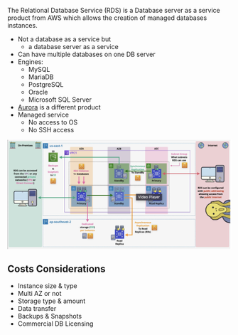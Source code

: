 The Relational Database Service (RDS) is a Database server as a service product from AWS which allows the creation of managed databases instances.

- Not a database as a service but
	- a database server as a service
- Can have multiple databases on one DB server
- Engines:
	- MySQL
	- MariaDB
	- PostgreSQL
	- Oracle
	- Microsoft SQL Server
- [Aurora](../Aurora/Aurora.md) is a different product
- Managed service
	- No access to OS
	- No SSH access

![Pasted image 20250329192325.png](_atts/Pasted%20image%2020250329192325.png)

## Costs Considerations
- Instance size & type
- Multi AZ or not
- Storage type & amount
- Data transfer
- Backups & Snapshots
- Commercial DB Licensing